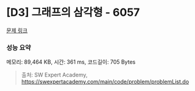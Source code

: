 # [D3] 그래프의 삼각형 - 6057 

[문제 링크](https://swexpertacademy.com/main/code/problem/problemDetail.do?contestProbId=AWbHcWd6AFcDFAV0) 

### 성능 요약

메모리: 89,464 KB, 시간: 361 ms, 코드길이: 705 Bytes



> 출처: SW Expert Academy, https://swexpertacademy.com/main/code/problem/problemList.do